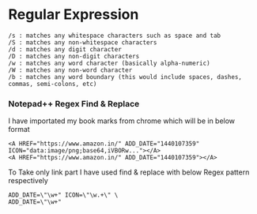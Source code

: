 # Regular Expression
	/s : matches any whitespace characters such as space and tab
	/S : matches any non-whitespace characters
	/d : matches any digit character
	/D : matches any non-digit characters
	/w : matches any word character (basically alpha-numeric)
	/W : matches any non-word character
	/b : matches any word boundary (this would include spaces, dashes, commas, semi-colons, etc)

### Notepad++ Regex Find & Replace
I have importated my book marks from chrome which will be in below format
```
<A HREF="https://www.amazon.in/" ADD_DATE="1440107359" ICON="data:image/png;base64,iVBORw..."></A>
<A HREF="https://www.amazon.in/" ADD_DATE="1440107359"></A>
```

To Take only link part I have used find & replace with below Regex pattern respectively
```
ADD_DATE=\"\w+" ICON=\"\w.+\" \
ADD_DATE=\"\w+"
```
